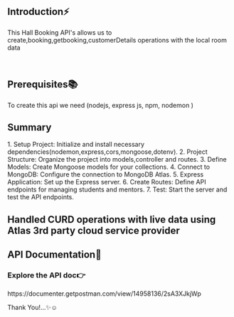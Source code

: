 <div>
  <h2>Introduction⚡</h2>
  <p>This Hall Booking API's allows us to create,booking,getbooking,customerDetails operations with the local room data </p><br>
  <h2>Prerequisites📚</h2>
  <p>To create this api we need (nodejs, express js, npm, nodemon )</p>
  
  <h2>Summary</h2>
<p>
1. Setup Project: Initialize and install necessary dependencies(nodemon,express,cors,mongoose,dotenv).
2. Project Structure: Organize the project into models,controller and routes.
3. Define Models: Create Mongoose models for your collections.
4. Connect to MongoDB: Configure the connection to MongoDB Atlas.
5. Express Application: Set up the Express server.
6. Create Routes: Define API endpoints for managing students and mentors.
7. Test: Start the server and test the API endpoints.</p>

  <h2>Handled CURD operations with live data using Atlas 3rd party cloud service provider </h2>
  
  <h2>API Documentation📝</h2>
  <h3>Explore the API doc👉</h3><p>https://documenter.getpostman.com/view/14958136/2sA3XJkjWp</p>
  
  <p>Thank You!...✨☺ </p>
  
</div>
